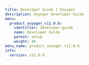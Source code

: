 ```yaml
---
title: Developer Guide | Voyager
description: Voyager Developer Guide
menu:
  product_voyager_v11.0.0:
    identifier: developer-guide
    name: Developer Guide
    parent: setup
    weight: 40
menu_name: product_voyager_v11.0.0
info:
  version: v11.0.0
---
```



